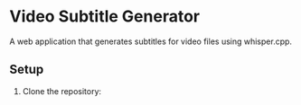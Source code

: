 # Video Subtitle Generator

A web application that generates subtitles for video files using whisper.cpp.

## Setup

1. Clone the repository: 
